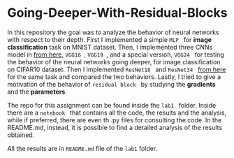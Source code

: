 # Going-Deeper-With-Residual-Blocks

In this repository the goal was to analyze the behavior of neural networks with respect to their depth. 
First I implemented a simple  `MLP ` for **image classification** task on MNIST dataset. 
Then, I implemented three CNNs model in [from here]([https://arxiv.org/abs/1512.03385](https://arxiv.org/abs/1409.1556)), `VGG16 `,  `VGG19 `, and a special version,  `VGG24 ` for testing the behavior of the neural networks going deeper, for image classification on CIFAR10 dataset. Then I implemented  `ResNet18 ` and  `ResNet34 ` [from here](https://arxiv.org/abs/1512.03385) for the same task and compared the two behaviors. 
Lastly, I tried to give a motivation of the behavior of  `residual block ` by studying the **gradients** and the **parameters**. 

The repo for this assignment can be found inside the  `lab1 ` folder. Inside there are a  `notebook ` that contains all the code, the results and the analysis, while if preferred, there are even th .py files for consulting the code. In the README.md, instead, it is possible to find a detailed analysis of the results obtained.

All the results are in `README.md` file of the `lab1` folder.
